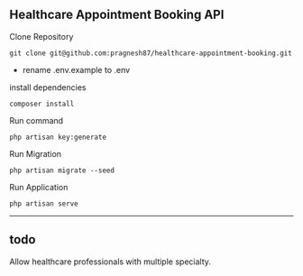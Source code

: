 ## Healthcare Appointment Booking API

Clone Repository

```
git clone git@github.com:pragnesh87/healthcare-appointment-booking.git
```

-   rename .env.example to .env

install dependencies

```
composer install
```

Run command

```
php artisan key:generate
```

Run Migration

```
php artisan migrate --seed
```

Run Application

```
php artisan serve
```

---

## todo

Allow healthcare professionals with multiple specialty.
